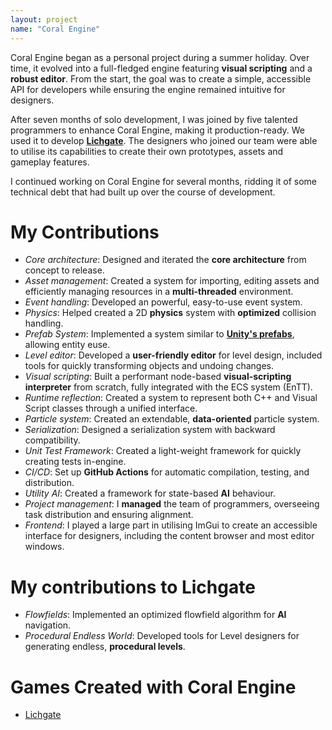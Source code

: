 ```yaml
---
layout: project
name: "Coral Engine"
---
```


Coral Engine began as a personal project during a summer holiday. Over time, it evolved into a full-fledged engine featuring **visual scripting** and a **robust editor**. From the start, the goal was to create a simple, accessible API for developers while ensuring the engine remained intuitive for designers.

After seven months of solo development, I was joined by five talented programmers to enhance Coral Engine, making it production-ready. We used it to develop **[Lichgate](https://buas.itch.io/lichgate)**. The designers who joined our team were able to utilise its capabilities to create their own prototypes, assets and gameplay features.

I continued working on Coral Engine for several months, ridding it of some technical debt that had built up over the course of development.

# My Contributions

- *Core architecture*: Designed and iterated the **core architecture** from concept to release.
- *Asset management*: Created a system for importing, editing assets and efficiently managing resources in a **multi-threaded** environment.
- *Event handling*: Developed an powerful, easy-to-use event system.
- *Physics*: Helped created a 2D **physics** system with **optimized** collision handling.
- *Prefab System*: Implemented a system similar to [**Unity's prefabs**](https://docs.unity3d.com/Manual/Prefabs.html), allowing entity euse.
- *Level editor*: Developed a **user-friendly editor** for level design, included tools for quickly transforming objects and undoing changes.
- *Visual scripting*: Built a performant node-based **visual-scripting interpreter** from scratch, fully integrated with the ECS system (EnTT).
- *Runtime reflection*: Created a system to represent both C++ and Visual Script classes through a unified interface.
- *Particle system*:  Created an extendable, **data-oriented** particle system.
- *Serialization*: Designed a serialization system with backward compatibility.
- *Unit Test Framework*: Created a light-weight framework for quickly creating tests in-engine.
- *CI/CD*: Set up **GitHub Actions** for automatic compilation, testing, and distribution.
- *Utility AI*: Created a framework for state-based **AI** behaviour.
- *Project management*: I **managed** the team of programmers, overseeing task distribution and ensuring alignment.
- *Frontend*: I played a large part in utilising ImGui to create an accessible interface for designers, including the content browser and most editor windows.

# My contributions to Lichgate
- *Flowfields*: Implemented an optimized flowfield algorithm for **AI** navigation.
- *Procedural Endless World*: Developed tools for Level designers for generating endless, **procedural levels**.

# Games Created with Coral Engine

- [Lichgate](https://buas.itch.io/lichgate)

